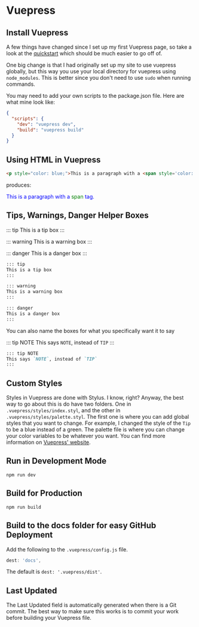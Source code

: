 # Vuepress

## Install Vuepress

A few things have changed since I set up my first Vuepress page, so take a look at the [quickstart](https://vuepress.vuejs.org/guide/getting-started.html#getting-started) which should be much easier to go off of.

One big change is that I had originally set up my site to use vuepress globally, but this way you use your local directory for vuepress using `node_modules`. This is better since you don't need to use `sudo` when running commands.

You may need to add your own scripts to the package.json file. Here are what mine look like: 

``` json
{
  "scripts": {
    "dev": "vuepress dev",
    "build": "vuepress build"
  }
}
```

## Using HTML in Vuepress

``` html
<p style="color: blue;">This is a paragraph with a <span style='color: green;'>span</span> tag.</p>
```

produces:

<p style="color: blue;">This is a paragraph with a <span style='color: green;'>span</span> tag.</p>

## Tips, Warnings, Danger Helper Boxes

::: tip
This is a tip box
:::

::: warning
This is a warning box
:::

::: danger
This is a danger box
:::

``` md
::: tip
This is a tip box
:::

::: warning
This is a warning box
:::

::: danger
This is a danger box
:::
```

You can also name the boxes for what you specifically want it to say

::: tip NOTE
This says `NOTE`, instead of `TIP`
:::

``` md
::: tip NOTE
This says `NOTE`, instead of `TIP`
:::
```

## Custom Styles

Styles in Vuepress are done with Stylus. I know, right? Anyway, the best way to go about this is do have two folders. One in `.vuepress/styles/index.styl`, and the other in `.vuepress/styles/palette.styl`. The first one is where you can add global styles that you want to change. For example, I changed the style of the `Tip` to be a blue instead of a green. The palette file is where you can change your color variables to be whatever you want. You can find more information on [Vuepress' website](https://vuepress.vuejs.org/config/#styling).

## Run in Development Mode

```
npm run dev
```

## Build for Production

```
npm run build
```

## Build to the docs folder for easy GitHub Deployment

Add the following to the `.vuepress/config.js` file.

``` js
dest: 'docs',
```

The default is `dest: '.vuepress/dist'`.

## Last Updated

The Last Updated field is automatically generated when there is a Git commit. The best way to make sure this works is to commit your work before building your Vuepress file.